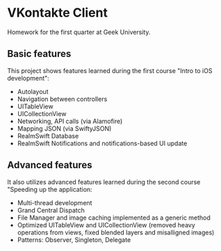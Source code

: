 VKontakte Client
=====================
Homework for the first quarter at Geek University.

Basic features
---------------------
This project shows features learned during the first course "Intro to iOS development":

+ Autolayout
+ Navigation between controllers
+ UITableView
+ UICollectionView
+ Networking, API calls (via Alamofire)
+ Mapping JSON (via SwiftyJSON)
+ RealmSwift Database
+ RealmSwift Notifications and notifications-based UI update

Advanced features
---------------------
It also utilizes advanced features learned during the second course "Speeding up the application:

+ Multi-thread development 
+ Grand Central Dispatch
+ File Manager and image caching implemented as a generic method
+ Optimized UITableView and UICollectionView (removed heavy operations from views, fixed blended layers and misalligned images)
+ Patterns: Observer, Singleton, Delegate
